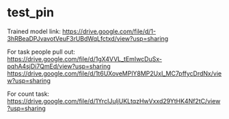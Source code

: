 # test_pin

Trained model link:  https://drive.google.com/file/d/1-3hRBeaDPJvavotVeuF3rUBdWqLfctxd/view?usp=sharing

For task people pull out:
https://drive.google.com/file/d/1gX4VVL_tEmIwcDuSx-pqhA4sjDi7QmEd/view?usp=sharing   
https://drive.google.com/file/d/1t6UXoveMPlY8MP2UxI_MC7pffycDrdNx/view?usp=sharing   

For count task:
https://drive.google.com/file/d/1YrcIJuljUKLtqzHwVxxd29YtHK4Nf2tC/view?usp=sharing


